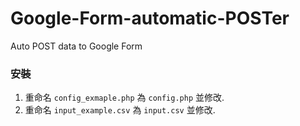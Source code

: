 # Google-Form-automatic-POSTer
Auto POST data to Google Form

### 安裝
1. 重命名 `config_exmaple.php` 為 `config.php` 並修改.
2. 重命名 `input_example.csv` 為 `input.csv` 並修改.
